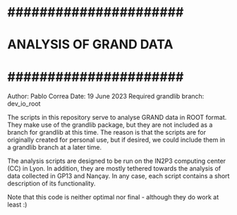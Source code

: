 # ###################### #
# ANALYSIS OF GRAND DATA #
# ###################### #

Author: Pablo Correa
Date: 19 June 2023
Required grandlib branch: dev_io_root

The scripts in this repository serve to analyse GRAND data in ROOT format. They make use of the grandlib package, 
but they are not included as a branch for grandlib at this time. The reason is that the scripts are for originally
created for personal use, but if desired, we could include them in a grandlib branch at a later time.

The analysis scripts are designed to be run on the IN2P3 computing center (CC) in Lyon. In addition, they are mostly
tethered towards the analysis of data collected in GP13 and Nançay. In any case, each script contains a short
description of its functionality. 

Note that this code is neither optimal nor final - although they do work at least :)
